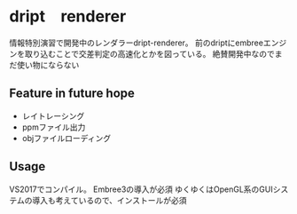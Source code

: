 # dript　renderer

情報特別演習で開発中のレンダラーdript-renderer。
前のdriptにembreeエンジンを取り込むことで交差判定の高速化とかを図っている。
絶賛開発中なのでまだ使い物にならない

## Feature in future hope

- レイトレーシング
- ppmファイル出力
- objファイルローディング

## Usage

VS2017でコンパイル。
Embree3の導入が必須
ゆくゆくはOpenGL系のGUIシステムの導入も考えているので、インストールが必須
